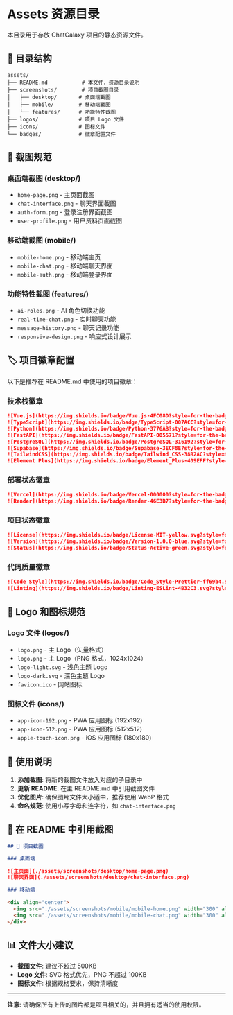 # Assets 资源目录

本目录用于存放 ChatGalaxy 项目的静态资源文件。

## 📁 目录结构

```
assets/
├── README.md           # 本文件，资源目录说明
├── screenshots/        # 项目截图目录
│   ├── desktop/       # 桌面端截图
│   ├── mobile/        # 移动端截图
│   └── features/      # 功能特性截图
├── logos/             # 项目 Logo 文件
├── icons/             # 图标文件
└── badges/            # 徽章配置文件
```

## 📸 截图规范

### 桌面端截图 (desktop/)

- `home-page.png` - 主页面截图
- `chat-interface.png` - 聊天界面截图
- `auth-form.png` - 登录注册界面截图
- `user-profile.png` - 用户资料页面截图

### 移动端截图 (mobile/)

- `mobile-home.png` - 移动端主页
- `mobile-chat.png` - 移动端聊天界面
- `mobile-auth.png` - 移动端登录界面

### 功能特性截图 (features/)

- `ai-roles.png` - AI 角色切换功能
- `real-time-chat.png` - 实时聊天功能
- `message-history.png` - 聊天记录功能
- `responsive-design.png` - 响应式设计展示

## 🏷️ 项目徽章配置

以下是推荐在 README.md 中使用的项目徽章：

### 技术栈徽章

```markdown
![Vue.js](https://img.shields.io/badge/Vue.js-4FC08D?style=for-the-badge&logo=vue.js&logoColor=white)
![TypeScript](https://img.shields.io/badge/TypeScript-007ACC?style=for-the-badge&logo=typescript&logoColor=white)
![Python](https://img.shields.io/badge/Python-3776AB?style=for-the-badge&logo=python&logoColor=white)
![FastAPI](https://img.shields.io/badge/FastAPI-005571?style=for-the-badge&logo=fastapi)
![PostgreSQL](https://img.shields.io/badge/PostgreSQL-316192?style=for-the-badge&logo=postgresql&logoColor=white)
![Supabase](https://img.shields.io/badge/Supabase-3ECF8E?style=for-the-badge&logo=supabase&logoColor=white)
![TailwindCSS](https://img.shields.io/badge/Tailwind_CSS-38B2AC?style=for-the-badge&logo=tailwind-css&logoColor=white)
![Element Plus](https://img.shields.io/badge/Element_Plus-409EFF?style=for-the-badge&logo=element&logoColor=white)
```

### 部署状态徽章

```markdown
![Vercel](https://img.shields.io/badge/Vercel-000000?style=for-the-badge&logo=vercel&logoColor=white)
![Render](https://img.shields.io/badge/Render-46E3B7?style=for-the-badge&logo=render&logoColor=white)
```

### 项目状态徽章

```markdown
![License](https://img.shields.io/badge/License-MIT-yellow.svg?style=for-the-badge)
![Version](https://img.shields.io/badge/Version-1.0.0-blue.svg?style=for-the-badge)
![Status](https://img.shields.io/badge/Status-Active-green.svg?style=for-the-badge)
```

### 代码质量徽章

```markdown
![Code Style](https://img.shields.io/badge/Code_Style-Prettier-ff69b4.svg?style=for-the-badge)
![Linting](https://img.shields.io/badge/Linting-ESLint-4B32C3.svg?style=for-the-badge)
```

## 🎨 Logo 和图标规范

### Logo 文件 (logos/)

- `logo.png` - 主 Logo（矢量格式）
- `logo.png` - 主 Logo（PNG 格式，1024x1024）
- `logo-light.svg` - 浅色主题 Logo
- `logo-dark.svg` - 深色主题 Logo
- `favicon.ico` - 网站图标

### 图标文件 (icons/)

- `app-icon-192.png` - PWA 应用图标 (192x192)
- `app-icon-512.png` - PWA 应用图标 (512x512)
- `apple-touch-icon.png` - iOS 应用图标 (180x180)

## 📝 使用说明

1. **添加截图**: 将新的截图文件放入对应的子目录中
2. **更新 README**: 在主 README.md 中引用截图文件
3. **优化图片**: 确保图片文件大小适中，推荐使用 WebP 格式
4. **命名规范**: 使用小写字母和连字符，如 `chat-interface.png`

## 🔗 在 README 中引用截图

```markdown
## 📸 项目截图

### 桌面端

![主页面](./assets/screenshots/desktop/home-page.png)
![聊天界面](./assets/screenshots/desktop/chat-interface.png)

### 移动端

<div align="center">
  <img src="./assets/screenshots/mobile/mobile-home.png" width="300" alt="移动端主页">
  <img src="./assets/screenshots/mobile/mobile-chat.png" width="300" alt="移动端聊天">
</div>
```

## 📊 文件大小建议

- **截图文件**: 建议不超过 500KB
- **Logo 文件**: SVG 格式优先，PNG 不超过 100KB
- **图标文件**: 根据规格要求，保持清晰度

---

**注意**: 请确保所有上传的图片都是项目相关的，并且拥有适当的使用权限。
